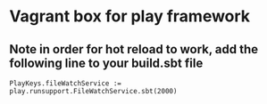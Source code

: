 # Vagrant box for play framework

## Note in order for hot reload to work, add the following line to your build.sbt file
`PlayKeys.fileWatchService := play.runsupport.FileWatchService.sbt(2000)`